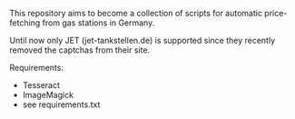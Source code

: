 This repository aims to become a collection of scripts for automatic price-fetching from gas stations in Germany.

Until now only JET (jet-tankstellen.de) is supported since they recently removed the captchas from their site.

Requirements:
* Tesseract
* ImageMagick
* see requirements.txt